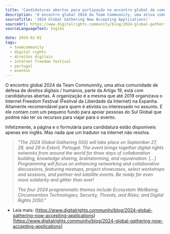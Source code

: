 ```yaml
---
title: 'Candidaturas abertas para partipação no encontro global da comunidade de direitos digitais Team Community'
description: 'O encontro global 2024 da Team Communnity, uma ativa comunidade de defesa de direitos digitais / humanos, parte da Artigo 19, está com candidaturas abertas. Altamente recomendável para quem é ativista ou interessado no assunto. E ele contam com um pequeno fundo para apoiar pessoas do Sul Global que podme não ter os recursos para viajar para o evento.'
sourceTitle: '2024 Global Gathering Now Accepting Applications!'
sourceUrl: https://www.digitalrights.community/blog/2024-global-gathering-now-accepting-applications
sourceLanguageText: Inglês

date: 2024-02-01
tags:
  - teamcommunity
  - digital rights
  - direitos digitais
  - internet freedom festival
  - portugal
  - eventos
---
```


O encontro global 2024 da Team Communnity, uma ativa comunidade de defesa de direitos digitais / humanos, parte da Artigo 19, está com candidaturas abertas. A organização é a mesma que até 2019 organizava o Internet Freedom Festival (Festival da Liberdade da Internet) na Espanha. Altamente recomendável para quem é ativista ou interessado no assunto. E ele contam com um pequeno fundo para apoiar pessoas do Sul Global que podme não ter os recursos para viajar para o evento.

Infelizmente, a página e o formulária para candidatura estão disponíveis apenas em inglês. Mas nada que um tradutor na internet não resolva.

> "_The 2024 Global Gathering (GG) will take place on September 27, 28, and 29 in Estoril, Portugal.  The event brings together digital rights networks from around the world for three days of collaboration building, knowledge sharing, brainstorming, and rejuvenation. [...] Programming will focus on enhancing networking and collaborative discussions, featuring meetups, project showcases, select workshops and sessions, and partner-led satellite events. Be ready for even more solidarity and glitter than ever!_
>
>_The four 2024 programmatic themes include Ecosystem Wellbeing; Circumvention Technologies; Security, Threats, and Risks; and Digital Rights 2050._"


* Leia mais: (https://www.digitalrights.community/blog/2024-global-gathering-now-accepting-applications)[https://www.digitalrights.community/blog/2024-global-gathering-now-accepting-applications]

